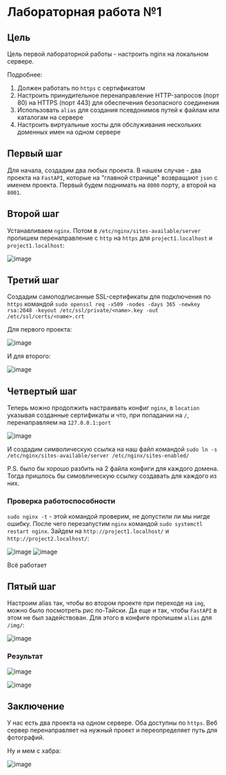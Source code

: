 # Лабораторная работа №1

## Цель
Цель первой лабораторной работы - настроить nginx на локальном сервере.

Подробнее:
1. Должен работать по `https` c сертификатом
2. Настроить принудительное перенаправление HTTP-запросов (порт 80) на HTTPS (порт 443) для обеспечения безопасного соединения
3. Использовать `alias` для создания псевдонимов путей к файлам или каталогам на сервере
4. Настроить виртуальные хосты для обслуживания нескольких доменных имен на одном сервере

## Первый шаг
Для начала, создадим два любых проекта. В нашем случае - два проекта на `FastAPI`, которые на "главной странице" возвращают `json` с именем проекта. Первый будем поднимать на `8000` порту, а второй на `8001`.

## Второй шаг
Устанавливаем `nginx`. Потом в `/etc/nginx/sites-available/server` пропишем перенаправление с `http` на `https` для `project1.localhost` и `project1.localhost`:

![image](https://github.com/user-attachments/assets/bf5a2bf5-790b-4f4d-aa80-5df24cb81492)

## Третий шаг
Создадим самоподписанные SSL-сертификаты для подключения по `https` командой `sudo openssl req -x509 -nodes -days 365 -newkey rsa:2048 -keyout /etc/ssl/private/<name>.key -out /etc/ssl/certs/<name>.crt` 

Для первого проекта:

![image](https://github.com/user-attachments/assets/9586416e-c3fa-4e33-8375-8643b1421f4e)

И для второго:

![image](https://github.com/user-attachments/assets/89f05295-6e9c-4607-b063-395c9165cd96)

## Четвертый шаг

Теперь можно продолжить настраивать конфиг `nginx`, в `location` указывая созданные сертификаты и что, при попадании на `/`, перенаправляем на `127.0.0.1:port`

![image](https://github.com/user-attachments/assets/3abe9a3c-2ea7-44f7-b341-282794b5de79)

И создадим символическую ссылка на наш файл командой `sudo ln -s /etc/nginx/sites-available/server /etc/nginx/sites-enabled/`

P.S. было бы хорошо разбить на 2 файла конфиги для каждого домена. Тогда пришлось бы симовлическую ссылку создавать для каждого из них.

### Проверка работоспособности
`sudo nginx -t` - этой командой проверим, не допустили ли мы нигде ошибку. После чего перезапустим `nginx` командой `sudo systemctl restart nginx`. Зайдем на `http://project1.localhost/` и `http://project2.localhost/`:

![image](https://github.com/user-attachments/assets/9d9756bc-78ea-4cc9-9709-20522671f66b) ![image](https://github.com/user-attachments/assets/cd114376-b7b2-44f6-8727-0fab5003b39b)

Всё работает

## Пятый шаг
Настроим alias так, чтобы во втором проекте при переходе на `img`, можно было посмотреть рис по-Тайски. Да еще и так, чтобы `FastAPI` в этом не был задействован. Для этого в конфиге пропишем `alias` для `/img/`:

![image](https://github.com/user-attachments/assets/d6b808df-33da-4b16-a485-6fa1c277fd20)

### Результат
![image](https://github.com/user-attachments/assets/f7ea126e-49ec-4966-bd7a-4ffc072cfe2b)

![image](https://github.com/user-attachments/assets/6e18b2d1-75ac-4c62-a41c-f137a40fe9b3)

## Заключение
У нас есть два проекта на одном сервере. Оба доступны по `https`. Веб сервер перенаправляет на нужный проект и переопределяет путь для фотографий.

Ну и мем с хабра:


![image](https://github.com/user-attachments/assets/86e3692e-456c-448c-8552-ed35c2d5e80f)
